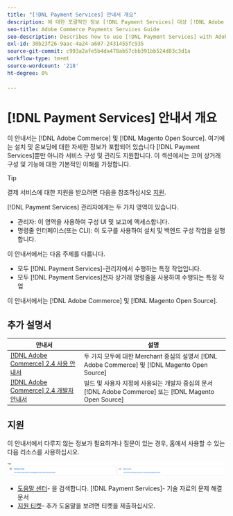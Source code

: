 ```yaml
---
title: "[!DNL Payment Services] 안내서 개요"
description: 에 대한 포괄적인 정보 [!DNL Payment Services] 대상 [!DNL Adobe Commerce] 및 [!DNL Magento Open Source] 설치 및 온보딩 등 관리자
seo-title: Adobe Commerce Payments Services Guide
seo-description: Describes how to use [!DNL Payment Services] with Adobe Commerce or [!DNL Magento Open Source].
exl-id: 30b23f26-9aac-4a24-a607-2431455fc935
source-git-commit: c993a2afe5b4da478ab57cbb391bb524d83c3d1a
workflow-type: tm+mt
source-wordcount: '218'
ht-degree: 0%

---
```


# [!DNL Payment Services] 안내서 개요

이 안내서는 [!DNL Adobe Commerce] 및 [!DNL Magento Open Source]. 여기에는 설치 및 온보딩에 대한 자세한 정보가 포함되어 있습니다 [!DNL Payment Services]뿐만 아니라 서비스 구성 및 관리도 지원합니다. 이 섹션에서는 코어 상거래 구성 및 기능에 대한 기본적인 이해를 가정합니다.

>[!TIP]
>
>결제 서비스에 대한 지원을 받으려면 다음을 참조하십시오 [지원](#support).

[!DNL Payment Services] 관리자에게는 두 가지 영역이 있습니다.

* 관리자: 이 영역을 사용하여 구성 UI 및 보고에 액세스합니다.
* 명령줄 인터페이스(또는 CLI): 이 도구를 사용하여 설치 및 백엔드 구성 작업을 실행합니다.

이 안내서에서는 다음 주제를 다룹니다.

* 모두 [!DNL Payment Services]-관리자에서 수행하는 특정 작업입니다.
* 모두 [!DNL Payment Services]전자 상거래 명령줄을 사용하여 수행되는 특정 작업

이 안내서에서는 [!DNL Adobe Commerce] 및 [!DNL Magento Open Source].

## 추가 설명서

| 안내서 | 설명 |
|------ | ----------- |
| [[!DNL Adobe Commerce] 2.4 사용 안내서](https://experienceleague.adobe.com/docs/commerce-admin/user-guides/home.html) | 두 가지 모두에 대한 Merchant 중심의 설명서 [!DNL Adobe Commerce] 및 [!DNL Magento Open Source] |
| [[!DNL Adobe Commerce] 2.4 개발자 안내서](https://developer.adobe.com/commerce/docs) | 빌드 및 사용자 지정에 사용되는 개발자 중심의 문서 [!DNL Adobe Commerce] 또는 [!DNL Magento Open Source] |

## 지원

이 안내서에서 다루지 않는 정보가 필요하거나 질문이 있는 경우, 홈에서 사용할 수 있는 다음 리소스를 사용하십시오.

![도움말 리소스](assets/help-resources.png)

* [도움말 센터](https://experienceleague.adobe.com/docs/commerce-knowledge-base/kb/overview.html?lang=en)- 을 검색합니다. [!DNL Payment Services]- 기술 자료의 문제 해결 문서
* [지원 티켓](https://experienceleague.adobe.com/docs/commerce-knowledge-base/kb/help-center-guide/magento-help-center-user-guide.html?lang=en#submit-ticket)- 추가 도움말을 보려면 티켓을 제출하십시오.
